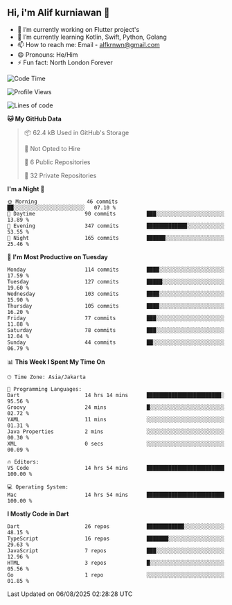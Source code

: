 ## Hi, i'm Alif kurniawan 👋

- 🔭 I’m currently working on Flutter project's
- 🌱 I’m currently learning Kotlin, Swift, Python, Golang
- 📫 How to reach me: Email - alfkrnwn@gmail.com
- 😄 Pronouns: He/Him
- ⚡ Fun fact: North London Forever

<!--START_SECTION:waka-->
![Code Time](http://img.shields.io/badge/Code%20Time-174%20hrs%2010%20mins-blue)

![Profile Views](http://img.shields.io/badge/Profile%20Views-18-blue)

![Lines of code](https://img.shields.io/badge/From%20Hello%20World%20I%27ve%20Written-683.7%20thousand%20lines%20of%20code-blue)

**🐱 My GitHub Data** 

> 📦 62.4 kB Used in GitHub's Storage 
 > 
> 🚫 Not Opted to Hire
 > 
> 📜 6 Public Repositories 
 > 
> 🔑 32 Private Repositories 
 > 
**I'm a Night 🦉** 

```text
🌞 Morning                46 commits          ██░░░░░░░░░░░░░░░░░░░░░░░   07.10 % 
🌆 Daytime                90 commits          ███░░░░░░░░░░░░░░░░░░░░░░   13.89 % 
🌃 Evening                347 commits         █████████████░░░░░░░░░░░░   53.55 % 
🌙 Night                  165 commits         ██████░░░░░░░░░░░░░░░░░░░   25.46 % 
```
📅 **I'm Most Productive on Tuesday** 

```text
Monday                   114 commits         ████░░░░░░░░░░░░░░░░░░░░░   17.59 % 
Tuesday                  127 commits         █████░░░░░░░░░░░░░░░░░░░░   19.60 % 
Wednesday                103 commits         ████░░░░░░░░░░░░░░░░░░░░░   15.90 % 
Thursday                 105 commits         ████░░░░░░░░░░░░░░░░░░░░░   16.20 % 
Friday                   77 commits          ███░░░░░░░░░░░░░░░░░░░░░░   11.88 % 
Saturday                 78 commits          ███░░░░░░░░░░░░░░░░░░░░░░   12.04 % 
Sunday                   44 commits          ██░░░░░░░░░░░░░░░░░░░░░░░   06.79 % 
```


📊 **This Week I Spent My Time On** 

```text
🕑︎ Time Zone: Asia/Jakarta

💬 Programming Languages: 
Dart                     14 hrs 14 mins      ████████████████████████░   95.56 % 
Groovy                   24 mins             █░░░░░░░░░░░░░░░░░░░░░░░░   02.72 % 
YAML                     11 mins             ░░░░░░░░░░░░░░░░░░░░░░░░░   01.31 % 
Java Properties          2 mins              ░░░░░░░░░░░░░░░░░░░░░░░░░   00.30 % 
XML                      0 secs              ░░░░░░░░░░░░░░░░░░░░░░░░░   00.09 % 

🔥 Editors: 
VS Code                  14 hrs 54 mins      █████████████████████████   100.00 % 

💻 Operating System: 
Mac                      14 hrs 54 mins      █████████████████████████   100.00 % 
```

**I Mostly Code in Dart** 

```text
Dart                     26 repos            ████████████░░░░░░░░░░░░░   48.15 % 
TypeScript               16 repos            ███████░░░░░░░░░░░░░░░░░░   29.63 % 
JavaScript               7 repos             ███░░░░░░░░░░░░░░░░░░░░░░   12.96 % 
HTML                     3 repos             █░░░░░░░░░░░░░░░░░░░░░░░░   05.56 % 
Go                       1 repo              ░░░░░░░░░░░░░░░░░░░░░░░░░   01.85 % 
```




 Last Updated on 06/08/2025 02:28:28 UTC
<!--END_SECTION:waka-->
